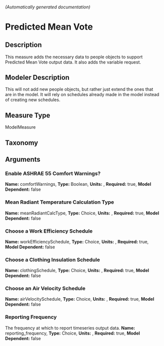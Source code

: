 

###### (Automatically generated documentation)

# Predicted Mean Vote

## Description
This measure adds the necessary data to people objects to support Predicted Mean Vote output data. It also adds the variable request.

## Modeler Description
This will not add new people objects, but rather just extend the ones that are in the model. It will rely on schedules already made in the model instead of creating new schedules.

## Measure Type
ModelMeasure

## Taxonomy


## Arguments


### Enable ASHRAE 55 Comfort Warnings?

**Name:** comfortWarnings,
**Type:** Boolean,
**Units:** ,
**Required:** true,
**Model Dependent:** false

### Mean Radiant Temperature Calculation Type

**Name:** meanRadiantCalcType,
**Type:** Choice,
**Units:** ,
**Required:** true,
**Model Dependent:** false

### Choose a Work Efficiency Schedule

**Name:** workEfficiencySchedule,
**Type:** Choice,
**Units:** ,
**Required:** true,
**Model Dependent:** false

### Choose a Clothing Insulation Schedule

**Name:** clothingSchedule,
**Type:** Choice,
**Units:** ,
**Required:** true,
**Model Dependent:** false

### Choose an Air Velocity Schedule

**Name:** airVelocitySchedule,
**Type:** Choice,
**Units:** ,
**Required:** true,
**Model Dependent:** false

### Reporting Frequency
The frequency at which to report timeseries output data.
**Name:** reporting_frequency,
**Type:** Choice,
**Units:** ,
**Required:** true,
**Model Dependent:** false




